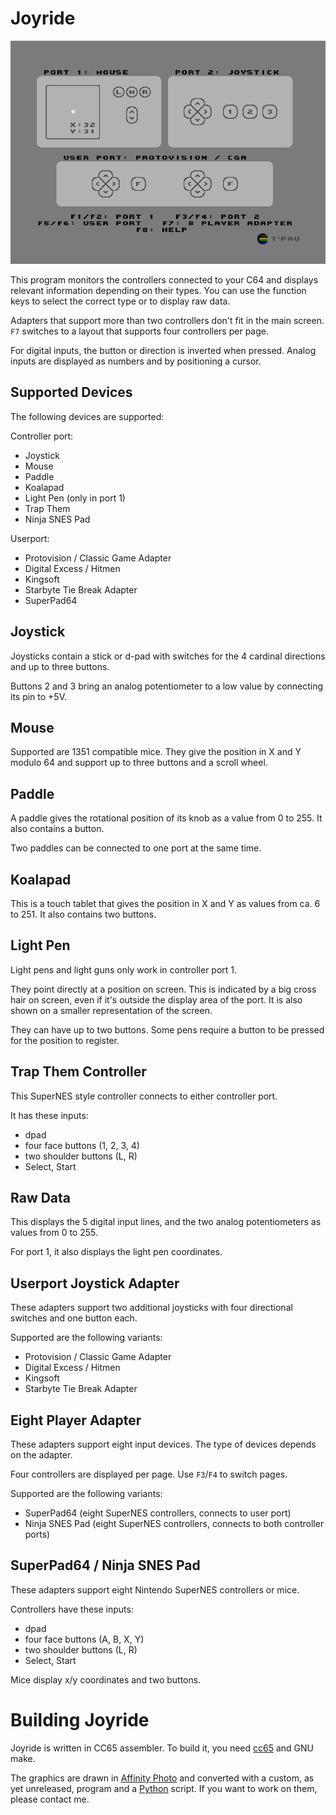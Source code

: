 # Joyride

![Screenshot](screenshot.png)

This program monitors the controllers connected to your C64 and displays relevant information depending on their types. You can use the function keys to select the correct type or to display raw data.

Adapters that support more than two controllers don't fit in the main screen. `F7` switches to a layout that supports four controllers per page.

For digital inputs, the button or direction is inverted when pressed. Analog inputs are displayed as numbers and by positioning a cursor.


## Supported Devices

The following devices are supported:

Controller port:

- Joystick
- Mouse
- Paddle
- Koalapad
- Light Pen (only in port 1)
- Trap Them
- Ninja SNES Pad

Userport:

- Protovision / Classic Game Adapter
- Digital Excess / Hitmen
- Kingsoft
- Starbyte Tie Break Adapter
- SuperPad64


## Joystick

Joysticks contain a stick or d-pad with switches for the 4 cardinal directions and up to three buttons.

Buttons 2 and 3 bring an analog potentiometer to a low value by connecting its pin to +5V.

## Mouse

Supported are 1351 compatible mice. They give the position in X and Y modulo 64 and support up to three buttons and a scroll wheel.


## Paddle

A paddle gives the rotational position of its knob as a value from 0 to 255. It also contains a button.

Two paddles can be connected to one port at the same time.


## Koalapad

This is a touch tablet that gives the position in X and Y as values from ca. 6 to 251. It also contains two buttons.


## Light Pen

Light pens and light guns only work in controller port 1.

They point directly at a position on screen. This is indicated by a big cross hair on screen, even if it's outside the display area of the port. It is also shown on a smaller representation of the screen.

They can have up to two buttons. Some pens require a button to be pressed for the position to register.


## Trap Them Controller

This SuperNES style controller connects to either controller port.

It has these inputs:

- dpad
- four face buttons (1, 2, 3, 4)
- two shoulder buttons (L, R)
- Select, Start


## Raw Data

This displays the 5 digital input lines, and the two analog potentiometers as values from 0 to 255.

For port 1, it also displays the light pen coordinates.


## Userport Joystick Adapter

These adapters support two additional joysticks with four directional switches and one button each.

Supported are the following variants:

- Protovision / Classic Game Adapter
- Digital Excess / Hitmen
- Kingsoft
- Starbyte Tie Break Adapter


## Eight Player Adapter

These adapters support eight input devices. The type of devices depends on the adapter.

Four controllers are displayed per page. Use `F3`/`F4` to switch pages.

Supported are the following variants:

- SuperPad64 (eight SuperNES controllers, connects to user port)
- Ninja SNES Pad (eight SuperNES controllers, connects to both controller ports)


## SuperPad64 / Ninja SNES Pad

These adapters support eight Nintendo SuperNES controllers or mice.

Controllers have these inputs:

- dpad
- four face buttons (A, B, X, Y)
- two shoulder buttons (L, R)
- Select, Start

Mice display x/y coordinates and two buttons.


# Building Joyride

Joyride is written in CC65 assembler. To build it, you need [cc65](https://cc65.github.io) and GNU make.

The graphics are drawn in [Affinity Photo](https://affinity.serif.com/en-gb/photo/) and converted with a custom, as yet unreleased, program and a [Python](https://www.python.org/) script. If you want to work on them, please contact me.

